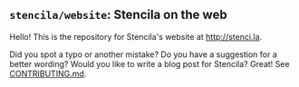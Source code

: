 ## `stencila/website`: Stencila on the web

Hello! This is the repository for Stencila's website at http://stenci.la.

Did you spot a typo or another mistake? Do you have a suggestion for a better wording?
Would you like to write a blog post for Stencila? Great! See [CONTRIBUTING.md](CONTRIBUTING.md).
